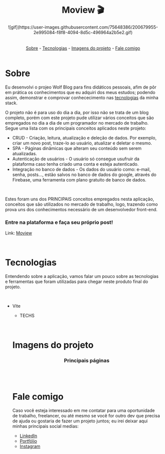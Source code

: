<h1 align="center">Moview 🎬</h1>

<div align="center">
  ![gif](https://user-images.githubusercontent.com/75648386/200679955-2e995084-f8f8-4094-8d5c-496964a2b5e2.gif)
</div>

<br>
<br>

<div align="center">
    <a href="#sobre">Sobre</a> - 
    <a href="#tecnologias">Tecnologias</a> -
    <a href="#imagens-do-projeto">Imagens do projeto</a> -
    <a href="#fale-comigo">Fale comigo</a>
</div>

<br>

# Sobre

<p>Eu desenvolvi o projeo Wolf Blog para fins didáticos pessoais, afim de pôr em prática os conhecimentos que eu adquiri dos meus estudos; podendo assim, demonstrar e comprovar conhececimento nas <a href="#tecnologias">tecnologias</a> da minha stack.</p>

<p>O projeto não é para uso do dia a dia, por isso não se trata de um blog completo, porém com este projeto pude utilizar vários conceitos que são empregados no dia a dia de um programador no mercado de trabalho. Segue uma lista com os principais conceitos aplicados neste projeto:</p>

<ul>
  <li>CRUD - Criação, leitura, atualização e deleção de dados. Por exemplo, criar um novo post, traze-lo ao usuário, atualizar e deletar    o mesmo.
  </li>
  <li>SPA - Páginas dinâmicas que alteram seu conteúdo sem serem atualizadas.</li>
  <li>Autenticação de usuários - O usuário só consegue usufruir da plataforma caso tenha criado uma conta e esteja autenticado.</li>
  <li>Integração no banco de dados - Os dados do usuário como: e-mail, senha, posts..., estão salvos no banco de dados do google, através    do Firebase, uma ferramenta com plano gratuito de banco de dados.
  </li>
</ul>

<br>

<p>Estes foram uns dos PRINCIPAIS conceitos empregados nesta aplicação, conceitos que são utilizados no mercado de trabalho, logo, trazendo como prova uns dos conhecimentos necessário de um desenvolvedor front-end.</p>

### Entre na plataforma e faça seu próprio post!

Link: <a href="https://moview-luizmeraki.vercel.app/" target="_blank">Moview</a>

<br>

# Tecnologias

<p>Entendendo sobre a aplicação, vamos falar um pouco sobre as tecnologias e ferramentas que foram utilizadas para chegar neste produto final do projeto.</p>

<br>

<ul>
  <li>Vite
    <ul>
      <li>
        <p>TECHS</p>
      </li>
    </ul>
  </li>

<br>

# Imagens do projeto 

<h3 align="center">Principais páginas</h3>

<br>

<div align="center">
</div>

<br>

# Fale comigo 

<p>Caso você esteja interessado em me contatar para uma oportunidade de trabalho, freelancer, ou até mesmo se você for outro dev que precisa de ajuda ou gostaria de fazer
  um projeto juntos; eu irei deixar aqui minhas principais social medias:
</p>

<ul>
  <li><a href="https://www.linkedin.com/in/luiz-henrique-dev-frontend/" target="_blank">LinkedIn</a></li>
  <li><a href="https://portfolio-luizmeraki.vercel.app/" target="_blank">Portfólio</a></li>
  <li><a href="https://www.instagram.com/luizmeraki/" target="_blank">Instagram</a></li>
</ul>
